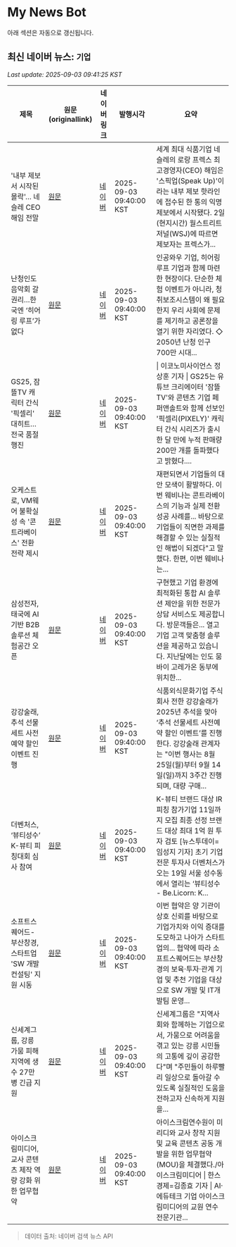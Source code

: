# My News Bot

아래 섹션은 자동으로 갱신됩니다.

<!-- NEWS:START -->
## 최신 네이버 뉴스: `기업`
_Last update: 2025-09-03 09:41:25 KST_

| 제목 | 원문(originallink) | 네이버 링크 | 발행시각 | 요약 |
|---|---|---|---|---|
| '내부 제보서 시작된 몰락'… 네슬레 CEO 해임 전말 | [원문](https://www.newscj.com/news/articleView.html?idxno=3313188) | [네이버](https://www.newscj.com/news/articleView.html?idxno=3313188) | 2025-09-03 09:40:00 KST | 세계 최대 식품기업 네슬레의 로랑 프렉스 최고경영자(CEO) 해임은 '스픽업(Speak Up)'이라는 내부 제보 핫라인에 접수된 한 통의 익명 제보에서 시작됐다. 2일(현지시간) 월스트리트저널(WSJ)에 따르면 제보자는 프렉스가... |
| 난청인도 음악회 갈 권리…한국엔 ‘히어링 루프’가 없다 | [원문](https://futurechosun.com/?p=129756) | [네이버](https://futurechosun.com/?p=129756) | 2025-09-03 09:40:00 KST | 인공와우 기업, 히어링 루프 기업과 함께 마련한 현장이다. 단순한 체험 이벤트가 아니라, 청취보조시스템이 왜 필요한지 우리 사회에 문제를 제기하고 공론장을 열기 위한 자리였다. ◇ 2050년 난청 인구 700만 시대... |
| GS25, 잠뜰TV 캐릭터 간식 '픽셀리' 대히트… 전국 품절 행진 | [원문](https://www.e-science.co.kr/news/articleView.html?idxno=111041) | [네이버](https://www.e-science.co.kr/news/articleView.html?idxno=111041) | 2025-09-03 09:40:00 KST | \| 이코노미사이언스 정상훈 기자 \| GS25는 유튜브 크리에이터 '잠뜰TV'와 콘텐츠 기업 페퍼앤솔트와 함께 선보인 '픽셀리(PIXELY)' 캐릭터 간식 시리즈가 출시 한 달 만에 누적 판매량 200만 개를 돌파했다고 밝혔다.... |
| 오케스트로, VM웨어 불확실성 속 '콘트라베이스' 전환 전략 제시 | [원문](http://www.enewstoday.co.kr/news/articleView.html?idxno=2323803) | [네이버](http://www.enewstoday.co.kr/news/articleView.html?idxno=2323803) | 2025-09-03 09:40:00 KST | 재편되면서 기업들의 대안 모색이 활발하다. 이번 웨비나는 콘트라베이스의 기능과 실제 전환 성공 사례를... 바탕으로 기업들이 직면한 과제를 해결할 수 있는 실질적인 해법이 되겠다"고 말했다. 한편, 이번 웨비나는... |
| 삼성전자, 태국에 AI 기반 B2B 솔루션 체험공간 오픈 | [원문](https://www.inthenews.co.kr/news/article.html?no=76458) | [네이버](https://www.inthenews.co.kr/news/article.html?no=76458) | 2025-09-03 09:40:00 KST | 구현했고 기업 환경에 최적화된 통합 AI 솔루션 제안을 위한 전문가 상담 서비스도 제공합니다. 방문객들은... 열고 기업 고객 맞춤형 솔루션을 제공하고 있습니다. 지난달에는 인도 뭄바이 고레가온 동부에 위치한... |
| 강강술래, 추석 선물세트 사전예약 할인 이벤트 진행 | [원문](http://www.lawissue.co.kr/view.php?ud=202509030937446900204ead0791_12) | [네이버](http://www.lawissue.co.kr/view.php?ud=202509030937446900204ead0791_12) | 2025-09-03 09:40:00 KST | 식품외식문화기업 주식회사 전한 강강술래가 2025년 추석을 맞아 ‘추석 선물세트 사전예약 할인 이벤트’를 진행한다. 강강술래 관계자는 "이번 행사는 8월 25일(월)부터 9월 14일(일)까지 3주간 진행되며, 대량 구매... |
| 더벤처스, ‘뷰티성수’ K-뷰티 피칭대회 심사 참여 | [원문](https://www.news2day.co.kr/article/20250903500066) | [네이버](https://www.news2day.co.kr/article/20250903500066) | 2025-09-03 09:40:00 KST | K-뷰티 브랜드 대상 IR 피칭 참가기업 11일까지 모집 최종 선정 브랜드 대상 최대 1억 원 투자 검토 [뉴스투데이=임성지 기자] 초기 기업 전문 투자사 더벤처스가 오는 19일 서울 성수동에서 열리는 ‘뷰티성수 - Be.Licorn: K... |
| 소프트스퀘어드-부산창경, 스타트업 'SW 개발 컨설팅' 지원 시동 | [원문](https://www.epnc.co.kr/news/articleView.html?idxno=321853) | [네이버](https://www.epnc.co.kr/news/articleView.html?idxno=321853) | 2025-09-03 09:40:00 KST | 이번 협약은 양 기관이 상호 신뢰를 바탕으로 기업가치와 이익 증대를 도모하고 나아가 스타트업의... 협약에 따라 소프트스퀘어드는 부산창경의 보육·투자·관계 기업 및 추천 기업을 대상으로 SW 개발 및 IT개발팀 운영... |
| 신세계그룹, 강릉 가뭄 피해 지역에 생수 27만병 긴급 지원 | [원문](https://www.eroun.net/news/articleView.html?idxno=62370) | [네이버](https://www.eroun.net/news/articleView.html?idxno=62370) | 2025-09-03 09:40:00 KST | 신세계그룹은 "지역사회와 함께하는 기업으로서, 가뭄으로 어려움을 겪고 있는 강릉 시민들의 고통에 깊이 공감한다"며 "주민들이 하루빨리 일상으로 돌아갈 수 있도록 실질적인 도움을 전하고자 신속하게 지원을... |
| 아이스크림미디어, 교사 콘텐츠 제작 역량 강화 위한 업무협약 | [원문](http://www.hansbiz.co.kr/news/articleView.html?idxno=773435) | [네이버](http://www.hansbiz.co.kr/news/articleView.html?idxno=773435) | 2025-09-03 09:40:00 KST | 아이스크림연수원이 미리디와 교사 창작 지원 및 교육 콘텐츠 공동 개발을 위한 업무협약(MOU)을 체결했다./아이스크림미디어 \| 한스경제=김종효 기자 \| AI·에듀테크 기업 아이스크림미디어의 교원 연수 전문기관... |

> 데이터 출처: 네이버 검색 뉴스 API
<!-- NEWS:END -->
